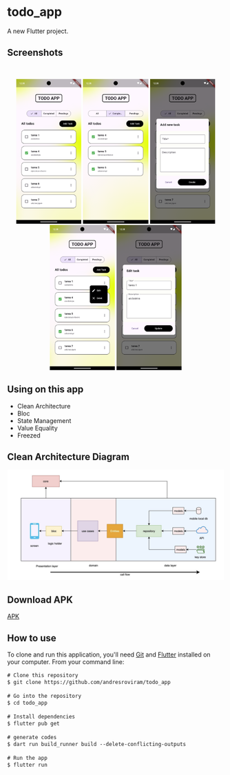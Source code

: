 # todo_app

A new Flutter project.

## Screenshots

<br>
<p align="center">
<img src="screenshots/Screenshot_1733420306.png" width="30%">
<img src="screenshots/Screenshot_1733420313.png" width="30%">
<img src="screenshots/Screenshot_1733420321.png" width="30%">
<img src="screenshots/Screenshot_1733420328.png" width="30%">
<img src="screenshots/Screenshot_1733420332.png" width="30%">
</p>

## Using on this app

- Clean Architecture
- Bloc
- State Management
- Value Equality
- Freezed

## Clean Architecture Diagram

![Image](screenshots/diagram.png)

## Download APK
[APK](https://drive.google.com/file/d/1eqX9yF1H4zCkoFu0SLvqvzU-Ip3uXZLz/view?usp=sharing)

## How to use

To clone and run this application, you'll need [Git](https://git-scm.com/downloads) and [Flutter](https://flutter.dev/docs/get-started/install) installed on your computer. From your command line:

```
# Clone this repository
$ git clone https://github.com/andresroviram/todo_app

# Go into the repository
$ cd todo_app

# Install dependencies
$ flutter pub get

# generate codes
$ dart run build_runner build --delete-conflicting-outputs

# Run the app
$ flutter run
```

